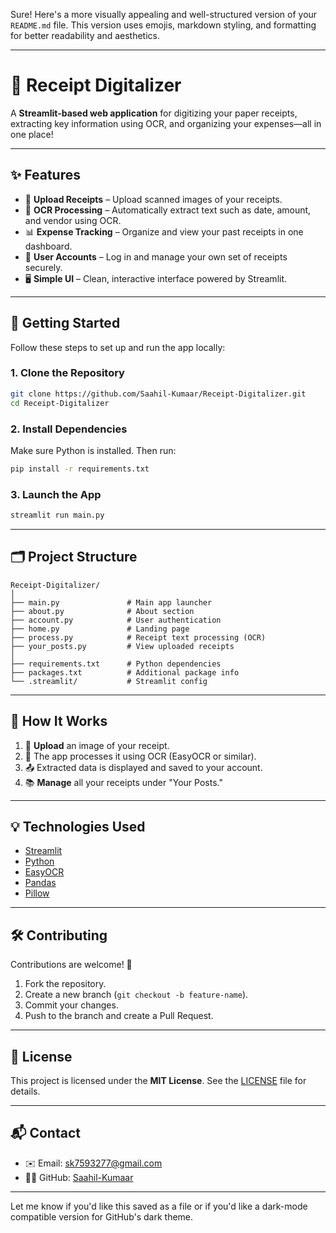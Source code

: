 Sure! Here's a more visually appealing and well-structured version of your `README.md` file. This version uses emojis, markdown styling, and formatting for better readability and aesthetics.

---

# 🧾 Receipt Digitalizer

A **Streamlit-based web application** for digitizing your paper receipts, extracting key information using OCR, and organizing your expenses—all in one place!

---

## ✨ Features

* 📸 **Upload Receipts** – Upload scanned images of your receipts.
* 🤖 **OCR Processing** – Automatically extract text such as date, amount, and vendor using OCR.
* 📊 **Expense Tracking** – Organize and view your past receipts in one dashboard.
* 👤 **User Accounts** – Log in and manage your own set of receipts securely.
* 🖥️ **Simple UI** – Clean, interactive interface powered by Streamlit.

---

## 🚀 Getting Started

Follow these steps to set up and run the app locally:

### 1. Clone the Repository

```bash
git clone https://github.com/Saahil-Kumaar/Receipt-Digitalizer.git
cd Receipt-Digitalizer
```

### 2. Install Dependencies

Make sure Python is installed. Then run:

```bash
pip install -r requirements.txt
```

### 3. Launch the App

```bash
streamlit run main.py
```

---

## 🗂️ Project Structure

```
Receipt-Digitalizer/
│
├── main.py               # Main app launcher
├── about.py              # About section
├── account.py            # User authentication
├── home.py               # Landing page
├── process.py            # Receipt text processing (OCR)
├── your_posts.py         # View uploaded receipts
│
├── requirements.txt      # Python dependencies
├── packages.txt          # Additional package info
└── .streamlit/           # Streamlit config
```

---

## 📸 How It Works

1. 🧾 **Upload** an image of your receipt.
2. 🤖 The app processes it using OCR (EasyOCR or similar).
3. 📤 Extracted data is displayed and saved to your account.
4. 📚 **Manage** all your receipts under "Your Posts."

---

## 💡 Technologies Used

* [Streamlit](https://streamlit.io/)
* [Python](https://www.python.org/)
* [EasyOCR](https://github.com/JaidedAI/EasyOCR)
* [Pandas](https://pandas.pydata.org/)
* [Pillow](https://python-pillow.org/)

---

## 🛠️ Contributing

Contributions are welcome! 🎉

1. Fork the repository.
2. Create a new branch (`git checkout -b feature-name`).
3. Commit your changes.
4. Push to the branch and create a Pull Request.

---

## 📜 License

This project is licensed under the **MIT License**. See the [LICENSE](LICENSE) file for details.

---

## 📬 Contact

* ✉️ Email: [sk7593277@gmail.com](mailto:sk7593277@gmail.com)
* 🧑‍💻 GitHub: [Saahil-Kumaar](https://github.com/Saahil-Kumaar)

---

Let me know if you'd like this saved as a file or if you'd like a dark-mode compatible version for GitHub's dark theme.

